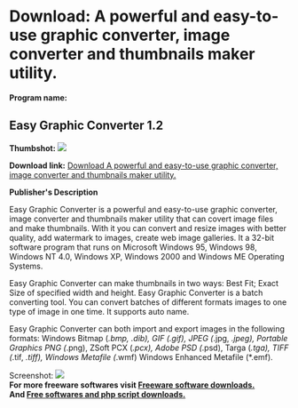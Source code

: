 # Download: A powerful and easy-to-use graphic converter, image converter and thumbnails maker utility.

**Program name:**

## Easy Graphic Converter 1.2

  
**Thumbshot:** ![](http://www.freewarefiles.com/screenshot/ezgfxconvert12_md.gif)   
  
**Download link:** [Download A powerful and easy-to-use graphic converter, image converter and thumbnails maker utility.](http://freesoftwares.boysofts.com/Easy-Graphic-Converter_program_20700.html)  
  


**Publisher's Description**  
  


Easy Graphic Converter is a powerful and easy-to-use graphic converter, image converter and thumbnails maker utility that can covert image files and make thumbnails. With it you can convert and resize images with better quality, add watermark to images, create web image galleries. It a 32-bit software program that runs on Microsoft Windows 95, Windows 98, Windows NT 4.0, Windows XP, Windows 2000 and Windows ME Operating Systems. 

Easy Graphic Converter can make thumbnails in two ways: Best Fit; Exact Size of specified width and height. Easy Graphic Converter is a batch converting tool. You can convert batches of different formats images to one type of image in one time. It supports auto name. 

Easy Graphic Converter can both import and export images in the following formats: Windows Bitmap (*.bmp, *.dib), GIF (*.gif), JPEG (*.jpg, *.jpeg), Portable Graphics PNG (*.png), ZSoft PCX (*.pcx), Adobe PSD (*.psd), Targa (*.tga), TIFF (*.tif, *.tiff), Windows Metafile (*.wmf) Windows Enhanced Metafile (*.emf). 

  
  
Screenshot: ![](http://www.freewarefiles.com/screenshot/ezgfxconvert12.gif)   
**For more freeware softwares visit [Freeware software downloads.](http://freesoftwares.boysofts.com/)**   
**And [Free softwares and php script downloads.](http://www.boysofts.com/)**
